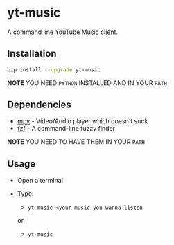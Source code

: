 # yt-music

A command line YouTube Music client.

## Installation

```sh
pip install --upgrade yt-music
```

**NOTE** YOU NEED `PYTHON` INSTALLED AND IN YOUR `PATH`

## Dependencies

- [mpv](https://mpv.io) - Video/Audio player which doesn't suck
- [fzf](https://github.com/junegunn/fzf) - A command-line fuzzy finder

**NOTE** YOU NEED TO HAVE THEM IN YOUR `PATH`

## Usage

- Open a terminal

- Type:
    - `yt-music <your music you wanna listen`
    
    or
    
    - `yt-music`
